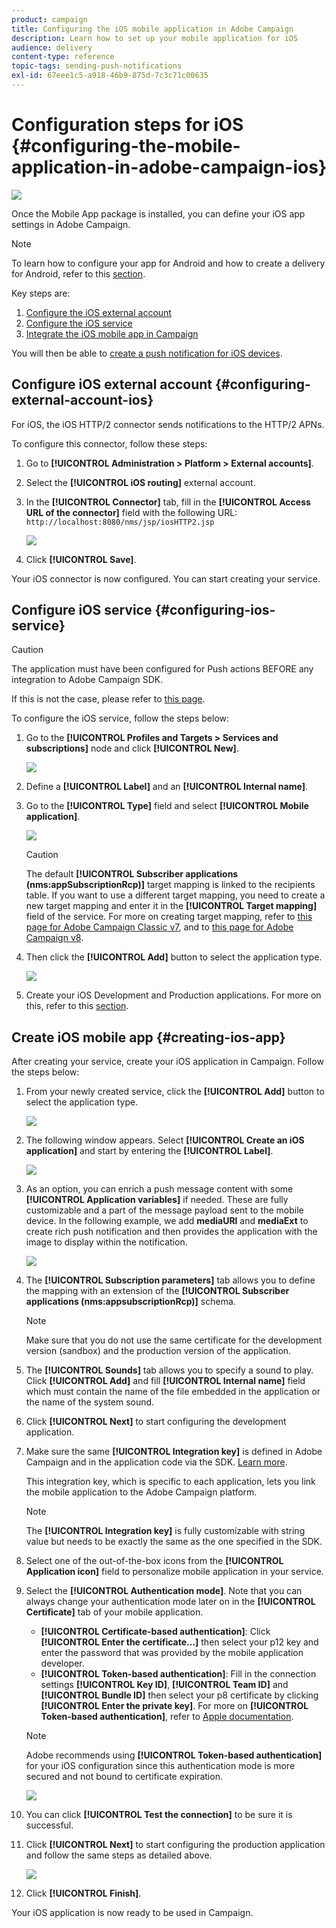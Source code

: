 ```yaml
---
product: campaign
title: Configuring the iOS mobile application in Adobe Campaign
description: Learn how to set up your mobile application for iOS
audience: delivery
content-type: reference
topic-tags: sending-push-notifications
exl-id: 67eee1c5-a918-46b9-875d-7c3c71c00635
---
```

# Configuration steps for iOS {#configuring-the-mobile-application-in-adobe-campaign-ios}

![](../../assets/common.svg)

Once the Mobile App package is installed, you can define your iOS app settings in Adobe Campaign.

>[!NOTE]
>
>To learn how to configure your app for Android and how to create a delivery for Android, refer to this [section](configuring-the-mobile-application-android.md).

Key steps are:

1. [Configure the iOS external account](#configuring-external-account-ios)
1. [Configure the iOS service](#configuring-ios-service)
1. [Integrate the iOS mobile app in Campaign](#creating-ios-app)

You will then be able to [create a push notification for iOS devices](create-notifications-ios.md).


## Configure iOS external account {#configuring-external-account-ios}

For iOS, the iOS HTTP/2 connector sends notifications to the HTTP/2 APNs.

To configure this connector, follow these steps:

1. Go to **[!UICONTROL Administration > Platform > External accounts]**.
1. Select the **[!UICONTROL iOS routing]** external account.
1. In the **[!UICONTROL Connector]** tab, fill in the **[!UICONTROL Access URL of the connector]** field with the following URL: ```http://localhost:8080/nms/jsp/iosHTTP2.jsp```

   ![](../assets/nmac_connectors.png)

1. Click **[!UICONTROL Save]**.

Your iOS connector is now configured. You can start creating your service.

## Configure iOS service {#configuring-ios-service}

>[!CAUTION]
>
>The application must have been configured for Push actions BEFORE any integration to Adobe Campaign SDK.
>
>If this is not the case, please refer to [this page](https://developer.apple.com/documentation/usernotifications).

To configure the iOS service, follow the steps below: 

1. Go to the **[!UICONTROL Profiles and Targets > Services and subscriptions]** node and click **[!UICONTROL New]**.

   ![](../assets/nmac_service_1.png)

1. Define a **[!UICONTROL Label]** and an **[!UICONTROL Internal name]**.
1. Go to the **[!UICONTROL Type]** field and select **[!UICONTROL Mobile application]**.

   ![](../assets/nmac_ios.png)


   >[!CAUTION]
   >
   >The default **[!UICONTROL Subscriber applications (nms:appSubscriptionRcp)]** target mapping is linked to the recipients table. If you want to use a different target mapping, you need to create a new target mapping and enter it in the **[!UICONTROL Target mapping]** field of the service. For more on creating target mapping, refer to [this page for Adobe Campaign Classic v7](../../../../v7/configuration/using/about-custom-recipient-table.md), and to [this page for Adobe Campaign v8](../../../../v8/dev/custom-recipient.md).

1. Then click the **[!UICONTROL Add]** button to select the application type.

   ![](../assets/nmac_service_2.png)

1. Create your iOS Development and Production applications. For more on this, refer to this [section](configuring-the-mobile-application.md#creating-ios-app).

## Create iOS mobile app {#creating-ios-app}

After creating your service, create your iOS application in Campaign. Follow the steps below:

1. From your newly created service, click the **[!UICONTROL Add]** button to select the application type.

   ![](../assets/nmac_service_2.png) 

1. The following window appears. Select **[!UICONTROL Create an iOS application]** and start by entering the **[!UICONTROL Label]**.

   ![](../assets/nmac_ios_2.png)

1. As an option, you can enrich a push message content with some **[!UICONTROL Application variables]** if needed. These are fully customizable and a part of the message payload sent to the mobile device.
In the following example, we add **mediaURl** and **mediaExt** to create rich push notification and then provides the application with the image to display within the notification.

   ![](../assets/nmac_ios_3.png)

1. The **[!UICONTROL Subscription parameters]** tab allows you to define the mapping with an extension of the **[!UICONTROL Subscriber applications (nms:appsubscriptionRcp)]** schema.

    >[!NOTE]
    >
    >Make sure that you do not use the same certificate for the development version (sandbox) and the production version of the application.

1. The **[!UICONTROL Sounds]** tab allows you to specify a sound to play. Click **[!UICONTROL Add]** and fill **[!UICONTROL Internal name]** field which must contain the name of the file embedded in the application or the name of the system sound.

1. Click **[!UICONTROL Next]** to start configuring the development application.

1. Make sure the same **[!UICONTROL Integration key]** is defined in Adobe Campaign and in the application code via the SDK. [Learn more](integrating-campaign-sdk-into-the-mobile-application.md). 

   This integration key, which is specific to each application, lets you link the mobile application to the Adobe Campaign platform.

    >[!NOTE]
    >
    > The **[!UICONTROL Integration key]** is fully customizable with string value but needs to be exactly the same as the one specified in the SDK.

1. Select one of the out-of-the-box icons from the **[!UICONTROL Application icon]** field to personalize mobile application in your service.

1. Select the **[!UICONTROL Authentication mode]**. Note that you can always change your authentication mode later on in the **[!UICONTROL Certificate]** tab of your mobile application.
   * **[!UICONTROL Certificate-based authentication]**: Click **[!UICONTROL Enter the certificate...]**  then select your p12 key and enter the password that was provided by the mobile application developer.
   * **[!UICONTROL Token-based authentication]**: Fill in the connection settings **[!UICONTROL Key ID]**, **[!UICONTROL Team ID]** and **[!UICONTROL Bundle ID]** then select your p8 certificate by clicking **[!UICONTROL Enter the private key]**. For more on **[!UICONTROL Token-based authentication]**, refer to [Apple documentation](https://developer.apple.com/documentation/usernotifications/setting_up_a_remote_notification_server/establishing_a_token-based_connection_to_apns).

   >[!NOTE]
   >
   > Adobe recommends using **[!UICONTROL Token-based authentication]** for your iOS configuration since this authentication mode is more secured and not bound to certificate expiration.

   ![](../assets/nmac_ios_4.png)

1. You can click **[!UICONTROL Test the connection]** to be sure it is successful.

1. Click **[!UICONTROL Next]** to start configuring the production application and follow the same steps as detailed above.

   ![](../assets/nmac_ios_5.png)

1. Click **[!UICONTROL Finish]**.

Your iOS application is now ready to be used in Campaign.
